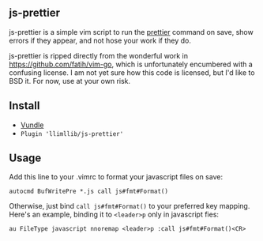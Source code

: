 ## js-prettier

js-prettier is a simple vim script to run the [prettier](https://github.com/jlongster/prettier/)
command on save, show errors if they appear, and not hose your work if they do.

js-prettier is ripped directly from the wonderful work in https://github.com/fatih/vim-go, 
which is unfortunately encumbered with a confusing license. I am not yet sure how this code
is licensed, but I'd like to BSD it. For now, use at your own risk.

## Install

*  [Vundle](https://github.com/gmarik/vundle)
  * `Plugin 'llimllib/js-prettier'`
  
## Usage

Add this line to your .vimrc to format your javascript files on save:

`autocmd BufWritePre *.js call js#fmt#Format()`

Otherwise, just bind `call js#fmt#Format()` to your preferred key mapping. Here's an example,
binding it to `<leader>p` only in javascript fies:

`au FileType javascript nnoremap <leader>p :call js#fmt#Format()<CR>`
